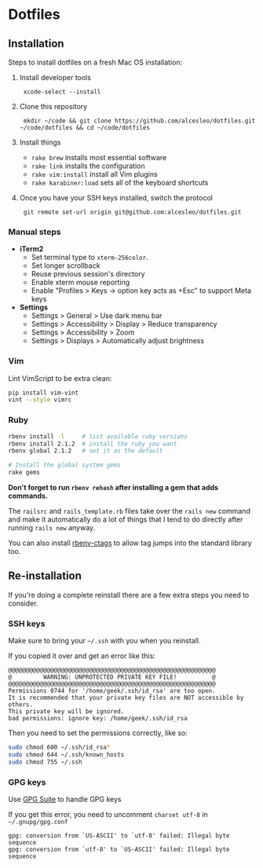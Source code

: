 # Dotfiles

## Installation

Steps to install dotfiles on a fresh Mac OS installation:

1. Install developer tools

        xcode-select --install
        
2. Clone this repository

        mkdir ~/code && git clone https://github.com/alcesleo/dotfiles.git ~/code/dotfiles && cd ~/code/dotfiles
        
3. Install things 
    * `rake brew` installs most essential software
    * `rake link` installs the configuration
    * `rake vim:install` install all Vim plugins
    * `rake karabiner:load` sets all of the keyboard shortcuts
        
4. Once you have your SSH keys installed, switch the protocol

        git remote set-url origin git@github.com:alcesleo/dotfiles.git

### Manual steps

* **iTerm2**
    * Set terminal type to `xterm-256color`.
    * Set longer scrollback
    * Reuse previous session's directory
    * Enable xterm mouse reporting
    * Enable "Profiles > Keys -> option key acts as +Esc" to support Meta keys
* **Settings**
    * Settings > General > Use dark menu bar
    * Settings > Accessibility > Display > Reduce transparency
    * Settings > Accessibility > Zoom
    * Settings > Displays > Automatically adjust brightness

### Vim

Lint VimScript to be extra clean:

```bash
pip install vim-vint
vint --style vimrc
```

### Ruby

```bash
rbenv install -l     # list available ruby versions
rbenv install 2.1.2  # install the ruby you want
rbenv global 2.1.2   # set it as the default

# Install the global system gems
rake gems
```

**Don't forget to run `rbenv rehash` after installing a gem that adds commands.**

The `railsrc` and `rails_template.rb` files take over the `rails new` command
and make it automatically do a lot of things that I tend to do directly after
running `rails new` anyway.

You can also install [rbenv-ctags](https://github.com/tpope/rbenv-ctags) to
allow tag jumps into the standard library too.

## Re-installation

If you're doing a complete reinstall there are a few extra steps you need to
consider.

### SSH keys

Make sure to bring your `~/.ssh` with you when you reinstall.

If you copied it over and get an error like this:

    @@@@@@@@@@@@@@@@@@@@@@@@@@@@@@@@@@@@@@@@@@@@@@@@@@@@@@@@@@@
    @         WARNING: UNPROTECTED PRIVATE KEY FILE!          @
    @@@@@@@@@@@@@@@@@@@@@@@@@@@@@@@@@@@@@@@@@@@@@@@@@@@@@@@@@@@
    Permissions 0744 for '/home/geek/.ssh/id_rsa' are too open.
    It is recommended that your private key files are NOT accessible by others.
    This private key will be ignored.
    bad permissions: ignore key: /home/geek/.ssh/id_rsa

Then you need to set the permissions correctly, like so:

```bash
sudo chmod 600 ~/.ssh/id_rsa*
sudo chmod 644 ~/.ssh/known_hosts
sudo chmod 755 ~/.ssh
```

### GPG keys

Use [GPG Suite](https://gpgtools.org/) to handle GPG keys

If you get this error, you need to uncomment `charset utf-8` in `~/.gnupg/gpg.conf`

    gpg: conversion from `US-ASCII' to `utf-8' failed: Illegal byte sequence
    gpg: conversion from `utf-8' to `US-ASCII' failed: Illegal byte sequence
